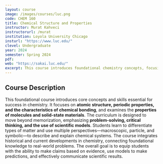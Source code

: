```yaml
---
layout: course
image: /images/courses/luc.png
code: CHEM 160
title: Chemical Structure and Properties
instructor: Murat Kahveci
instructorurl: /murat
institution: Loyola University Chicago
insturl: "https://www.luc.edu/"
clevel: Undergraduate
year: 2024
semester: Spring 2024
pdf:
web: "https://sakai.luc.edu/"
excerpt: This course introduces foundational chemistry concepts, focusing on atomic structure, bonding, molecular properties, and their real-world applications.
---
```


## Course Description
This foundational course introduces core concepts and skills essential for success in chemistry. It focuses on **atomic structure, periodic properties, and the characteristics of chemical bonding**, and examines the **properties of molecules and solid-state materials**. The curriculum is designed to move beyond memorization, emphasizing **problem-solving, critical thinking, and the use of scientific models**. Students learn to differentiate types of matter and use multiple perspectives—macroscopic, particle, and symbolic—to describe and explain chemical systems. The course integrates historical and current developments in chemistry, connecting foundational knowledge to real-world problems. The overall goal is to equip students with the ability to make claims based on evidence, use models to make predictions, and effectively communicate scientific results.